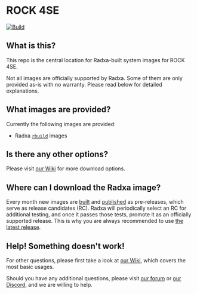 # ROCK 4SE
[![Build](https://github.com/radxa-build/rock-4se/actions/workflows/build.yml/badge.svg)](https://github.com/radxa-build/rock-4se/actions/workflows/build.yml)

## What is this?

This repo is the central location for Radxa-built system images for ROCK 4SE.

Not all images are officially supported by Radxa. Some of them are only provided as-is with no warranty. Please read below for detailed explanations.

## What images are provided?

Currently the following images are provided:
* Radxa [`rbuild`](https://github.com/radxa-repo/rbuild) images

## Is there any other options?

Please visit [our Wiki](https://wiki.radxa.com/Rock4/downloads) for more download options.

## Where can I download the Radxa image?

Every month new images are [built](https://github.com/radxa-build/rock-4se/actions/workflows/build.yml) and [published](https://github.com/radxa-build/rock-4se/releases) as pre-releases, which serve as release candidates (RC). Radxa will periodically select an RC for additional testing, and once it passes those tests, promote it as an officially supported release. This is why you are always recommended to use [the latest release](https://github.com/radxa-build/rock-4se/releases/latest).

## Help! Something doesn't work!

For other questions, please first take a look at [our Wiki](https://wiki.radxa.com/Rock4), which covers the most basic usages.

Should you have any additional questions, please visit [our forum](https://forum.radxa.com/) or [our Discord](https://rock.sh/go), and we are willing to help.
